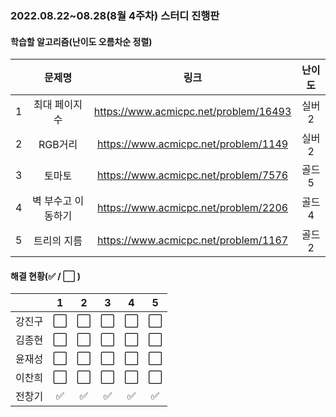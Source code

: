 ### 2022.08.22~08.28(8월 4주차) 스터디 진행판

#### 학습할 알고리즘(난이도 오름차순 정렬)

|      |   문제명    |                 링크                  | 난이도 |
| :--: | :---------: | :-----------------------------------: | :----: |
|  1   | 최대 페이지 수 | https://www.acmicpc.net/problem/16493 | 실버2 |
|  2   |     RGB거리     | https://www.acmicpc.net/problem/1149 | 실버2 |
|  3   | 토마토 | https://www.acmicpc.net/problem/7576  | 골드5 |
|  4   | 벽 부수고 이동하기 | https://www.acmicpc.net/problem/2206  | 골드4 |
|  5   |    트리의 지름    | https://www.acmicpc.net/problem/1167  | 골드2 |

#### 해결 현황(:white_check_mark: / :white_large_square:  )

|        |          1           |          2           |          3           |          4           |          5           |
| :----: | :------------------: | :------------------: | :------------------: | :------------------: | :------------------: |
| 강진구 | :white_large_square: | :white_large_square: | :white_large_square: | :white_large_square: | :white_large_square: |
| 김종현 | :white_large_square: | :white_large_square: | :white_large_square: | :white_large_square: | :white_large_square: |
|  윤재성  | :white_large_square: | :white_large_square: | :white_large_square: | :white_large_square: | :white_large_square: |
| 이찬희 | :white_large_square: | :white_large_square: | :white_large_square: | :white_large_square: | :white_large_square: |
| 전창기 | :white_check_mark: |  :white_check_mark:  |  :white_check_mark:  |  :white_check_mark:  |  :white_check_mark:  |
